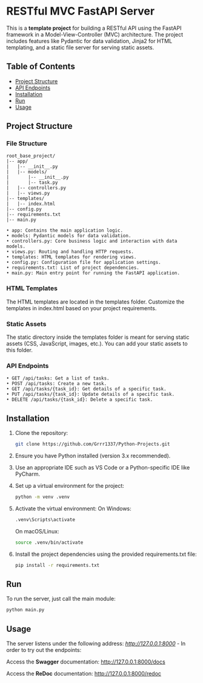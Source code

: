 # RESTful MVC FastAPI Server

This is a __template project__ for building a RESTful API using the FastAPI framework in a Model-View-Controller (MVC) architecture. The project includes features like Pydantic for data validation, Jinja2 for HTML templating, and a static file server for serving static assets.

## Table of Contents

- [Project Structure](#projectstructure)
- [API Endpoints](#apiendpoints)
- [Installation](#installation)
- [Run](#run)
- [Usage](#usage)


## Project Structure

### File Structure
```
root_base_project/
|-- app/
|   |-- __init__.py
|   |-- models/
|       |-- __init__.py
|       |-- task.py
|   |-- controllers.py
|   |-- views.py
|-- templates/
|   |-- index.html
|-- config.py
|-- requirements.txt
|-- main.py
```
```
• app: Contains the main application logic.
• models: Pydantic models for data validation.
• controllers.py: Core business logic and interaction with data models.
• views.py: Routing and handling HTTP requests.
• templates: HTML templates for rendering views.
• config.py: Configuration file for application settings.
• requirements.txt: List of project dependencies.
• main.py: Main entry point for running the FastAPI application.
```

### HTML Templates
The HTML templates are located in the templates folder.
Customize the templates in index.html based on your project requirements.

### Static Assets
The static directory inside the templates folder is meant for serving static assets (CSS, JavaScript, images, etc.).
You can add your static assets to this folder.

### API Endpoints
```
• GET /api/tasks: Get a list of tasks.
• POST /api/tasks: Create a new task.
• GET /api/tasks/{task_id}: Get details of a specific task.
• PUT /api/tasks/{task_id}: Update details of a specific task.
• DELETE /api/tasks/{task_id}: Delete a specific task.
```

## Installation
1. Clone the repository:

   ```bash
   git clone https://github.com/Grrr1337/Python-Projects.git
   ```

2. Ensure you have Python installed (version 3.x recommended).
3. Use an appropriate IDE such as VS Code or a Python-specific IDE like PyCharm.
4. Set up a virtual environment for the project:
    ```bash
    python -m venv .venv
    ```
5. Activate the virtual environment:
    On Windows:
    ```bash
    .venv\Scripts\activate
    ```
    On macOS/Linux:
    ```bash
    source .venv/bin/activate
    ```
6. Install the project dependencies using the provided requirements.txt file:
    ```bash
    pip install -r requirements.txt
    ```

## Run
To run the server, just call the main module:

```bash
python main.py
```


## Usage
The server listens under the following address: *http://127.0.0.1:8000* - In order to try out the endpoints:

Access the __Swagger__ documentation: http://127.0.0.1:8000/docs

Access the __ReDoc__ documentation: http://127.0.0.1:8000/redoc
